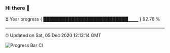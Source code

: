 ### Hi there 👋

⏳ Year progress { ███████████████████████████▁▁▁ } 92.76 %

---

⏰ Updated on Sat, 05 Dec 2020 12:12:14 GMT

![Progress Bar CI](https://github.com/liununu/liununu/workflows/Progress%20Bar%20CI/badge.svg)
